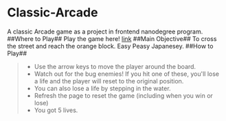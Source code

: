 # Classic-Arcade
A classic Arcade game as a project in frontend nanodegree program.
##Where to Play##
Play the game here! [link](https://vickyvishal.github.io/Classic-Arcade/)
##Main Objective##
To cross the street and reach the orange block. Easy Peasy Japanesey.
##How to Play##
> * Use the arrow keys to move the player around the board.
> * Watch out for the bug enemies! If you hit one of these, you'll lose a life and the player will reset to the original position.
> * You can also lose a life by stepping in the water.
> * Refresh the page to reset the game (including when you win or lose)
> * You got 5 lives.

